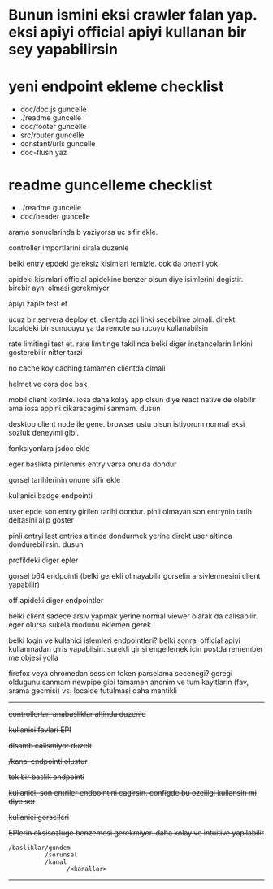 # Bunun ismini eksi crawler falan yap. eksi apiyi official apiyi kullanan bir sey yapabilirsin 

# yeni endpoint ekleme checklist
- doc/doc.js guncelle
- ./readme guncelle
- doc/footer guncelle
- src/router guncelle 
- constant/urls guncelle 
- doc-flush yaz

# readme guncelleme checklist
- ./readme guncelle
- doc/header guncelle


arama sonuclarinda b yaziyorsa uc sifir ekle.

controller importlarini sirala duzenle

belki entry epdeki gereksiz kisimlari temizle. cok da onemi yok 

apideki kisimlari official apidekine benzer olsun diye isimlerini degistir. birebir ayni olmasi gerekmiyor

apiyi zaple test et

ucuz bir servera deploy et. clientda api linki secebilme olmali. direkt localdeki bir sunucuyu ya da remote sunucuyu kullanabilsin

rate limitingi test et. rate limitinge takilinca belki diger instancelarin linkini gosterebilir nitter tarzi

no cache koy caching tamamen clientda olmali

helmet ve cors doc bak

mobil client kotlinle. iosa daha kolay app olsun diye react native de olabilir ama iosa appini cikaracagimi sanmam. dusun

desktop client node ile gene. browser ustu olsun istiyorum normal eksi sozluk deneyimi gibi.

fonksiyonlara jsdoc ekle 

<!-- https://eksisozluk.com/23-ocak-2022-wolf-pubda-oldurulesiye-dovulmek--7154265 --> 
eger baslikta pinlenmis entry varsa onu da dondur

gorsel tarihlerinin onune sifir ekle

kullanici badge endpointi

user epde son entry girilen tarihi dondur. pinli olmayan son entrynin tarih deltasini alip goster

pinli entryi last entries altinda dondurmek yerine direkt user altinda dondurebilirsin. dusun

profildeki diger epler

gorsel b64 endpointi (belki gerekli olmayabilir gorselin arsivlenmesini client yapabilir)

off apideki diger endpointler

belki client sadece arsiv yapmak yerine normal viewer olarak da calisabilir.
eger olursa sukela modunu eklemen gerek

belki login ve kullanici islemleri endpointleri? belki sonra. official apiyi kullanmadan giris yapabilsin. surekli girisi engellemek icin postda remember me objesi yolla  

firefox veya chromedan session token parselama secenegi? geregi oldugunu sanmam newpipe gibi tamamen anonim ve tum kayitlarin (fav, arama gecmisi) vs. localde tutulmasi daha mantikli

---

~~controllerlari anabasliklar altinda duzenle~~

~~kullanici favlari EPI~~

~~disamb calismiyor duzelt~~

~~/kanal endpointi olustur~~

~~tek bir baslik endpointi~~

~~kullanici, son entriler endpointini cagirsin. configde bu ozelligi kullansin mi diye sor~~

~~kullanici gorselleri~~

~~EPlerin eksisozluge benzemesi gerekmiyor. daha kolay ve intuitive yapilabilir~~

```
/basliklar/gundem
          /sorunsal
          /kanal
                /<kanallar>
```

---

